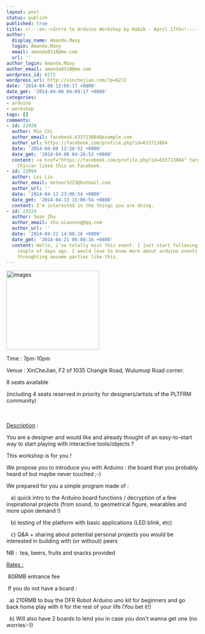 ```yaml
---
layout: post
status: publish
published: true
title: <!--:en-->Intro to Arduino Workshop by Habib - April 17th<!--:-->
author:
  display_name: Amanda.Maxy
  login: Amanda.Maxy
  email: amanda0310@me.com
  url: ''
author_login: Amanda.Maxy
author_email: amanda0310@me.com
wordpress_id: 6272
wordpress_url: http://xinchejian.com/?p=6272
date: '2014-04-08 12:09:17 +0800'
date_gmt: '2014-04-08 04:09:17 +0800'
categories:
- arduino
- workshop
tags: []
comments:
- id: 22928
  author: Min Chi
  author_email: facebook.633713884@example.com
  author_url: https://facebook.com/profile.php?id=633713884
  date: '2014-04-08 12:26:52 +0800'
  date_gmt: '2014-04-08 04:26:52 +0800'
  content: <a href="https://facebook.com/profile.php?id=633713884" target="_blank">Min
    Chi</a> liked this on Facebook.
- id: 22994
  author: Lei Liu
  author_email: meteor3223@hotmail.com
  author_url: ''
  date: '2014-04-13 23:06:54 +0800'
  date_gmt: '2014-04-13 15:06:54 +0800'
  content: I'm interested in the things you are doing.
- id: 23324
  author: Sean Zhu
  author_email: zhu.xiaosong@qq.com
  author_url: ''
  date: '2014-04-21 14:08:16 +0800'
  date_gmt: '2014-04-21 06:08:16 +0800'
  content: Hello, i've totally mist this event. I just start following Xinchejian
    couple of days ago. I would love to know more about arduino events if you keep
    throughting awsome parties like this.
---
```

<p><!--:en-->
<div dir="ltr">
<div>
<div><a href="http://xinchejian.com/wp-content/uploads/2014/04/images.jpg"><img class="aligncenter size-full wp-image-6273" alt="images" src="http://xinchejian.com/wp-content/uploads/2014/04/images.jpg" width="243" height="207" /></a></div></p>
<div>Time&nbsp;:&nbsp;7pm-10pm</div></p>
<div>Venue&nbsp;: XinCheJian, F2 of 1035 Changle Road, Wulumuqi Road corner.</div></p>
<div>
<div>8 seats available</div></p>
<div>(including 4 seats reserved in priority for designers/artists of the PLTFRM community)</div><br />
</div><br />
</div></p>
<div><span style="text-decoration: underline;">Description</span>&nbsp;:</div></p>
<div>You are a designer and would like and already thought of an easy-to-start way to start playing with interactive tools/objects ?</div></p>
<div>This workshop&nbsp;is&nbsp;for you !</div></p>
<div>We propose you to introduce you with Arduino : the board that you probably heard of but maybe never touched ;-)</div></p>
<div>We prepared for you a simple program made of :</div></p>
<div>&nbsp;&nbsp; a) quick intro to the Arduino board functions&nbsp;/ decryption of a few inspirational projects (from sound, to geometrical figure, wearables and more upon demand !)</div></p>
<div>&nbsp;&nbsp; b) testing of the platform with basic applications (LED blink, etc)</div></p>
<div>&nbsp;&nbsp; c)&nbsp;Q&amp;A + sharing about potential personal projects you would be interested in building with (or without) peers</div></p>
<div>NB : &nbsp;tea, beers, fruits and snacks provided</div></p>
<div></div></p>
<div><span style="text-decoration: underline;">Rates :</span></div></p>
<div>&nbsp;80RMB entrance fee</div></p>
<div>&nbsp;If you do not have a board :</div></p>
<div>&nbsp; a) 210RMB to buy the DFR Robot Arduino uno kit for beginners and go back home play with it for the rest of your life (You bet it!)</div></p>
<div>&nbsp; b) Will also have&nbsp;2 boards to lend you in case you don't wanna get one (no worries:-))</div><br />
</div><!--:--></p>
